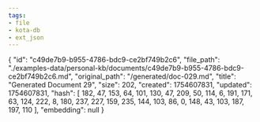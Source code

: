 ```yaml
---
tags:
- file
- kota-db
- ext_json
---
```

{
  "id": "c49de7b9-b955-4786-bdc9-ce2bf749b2c6",
  "file_path": "./examples-data/personal-kb/documents/c49de7b9-b955-4786-bdc9-ce2bf749b2c6.md",
  "original_path": "/generated/doc-029.md",
  "title": "Generated Document 29",
  "size": 202,
  "created": 1754607831,
  "updated": 1754607831,
  "hash": [
    182,
    47,
    153,
    64,
    101,
    130,
    47,
    209,
    50,
    114,
    6,
    191,
    171,
    63,
    124,
    222,
    8,
    180,
    237,
    227,
    159,
    235,
    144,
    103,
    86,
    0,
    148,
    43,
    103,
    187,
    197,
    110
  ],
  "embedding": null
}